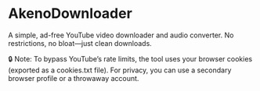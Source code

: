 # AkenoDownloader
A simple, ad-free YouTube video downloader and audio converter.
No restrictions, no bloat—just clean downloads.

🔒 Note: To bypass YouTube’s rate limits, the tool uses your browser cookies (exported as a cookies.txt file). For privacy, you can use a secondary browser profile or a throwaway account. 
